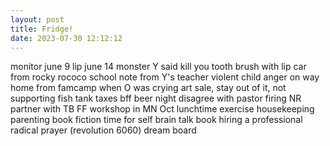 ```yaml
---
layout: post
title: Fridge!
date: 2023-07-30 12:12:12
---
```


monitor june 9
lip june 14
monster
Y said kill you
tooth brush with lip
car from rocky rococo
school note from Y's teacher
violent child
anger on way home from famcamp when O was crying
art sale, stay out of it, not supporting
fish tank
taxes
bff beer night
disagree with pastor
firing NR
partner with TB
FF workshop in MN Oct
lunchtime
exercise
housekeeping
parenting book
fiction time for self
brain talk book
hiring a professional
radical prayer (revolution 6060)
dream board
